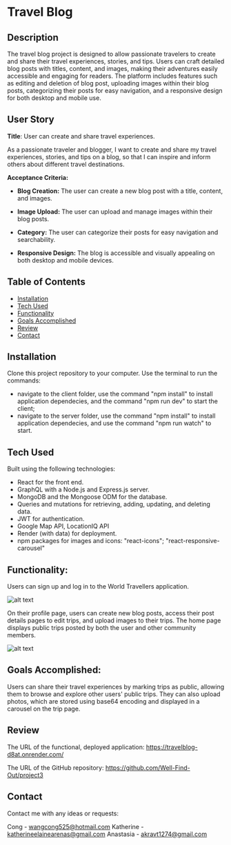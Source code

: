 # Travel Blog

## Description
The travel blog project is designed to allow passionate travelers to create and share their travel experiences, stories, and tips. Users can craft detailed blog posts with titles, content, and images, making their adventures easily accessible and engaging for readers. The platform includes features such as editing and deletion of blog post, uploading images within their blog posts, categorizing their posts for easy navigation, and a responsive design for both desktop and mobile use.

## User Story

**Title**: User can create and share travel experiences.

As a passionate traveler and blogger, I want to create and share my travel experiences, stories, and tips on a blog, so that I can inspire and inform others about different travel destinations.

**Acceptance Criteria:**

- **Blog Creation:** The user can create a new blog post with a title, content, and images.

- **Image Upload:** The user can upload and manage images within their blog posts.

- **Category:** The user can categorize their posts for easy navigation and searchability.

- **Responsive Design:** The blog is accessible and visually appealing on both desktop and mobile devices.


## Table of Contents
* [Installation](#installation)
* [Tech Used](#stack)
* [Functionality](#functionality)
* [Goals Accomplished](#goalsaccomplished)
* [Review](#review)
* [Contact](#contact)


## Installation
Clone this project repository to your computer.
Use the terminal to run the commands:
- navigate to the client folder, use the command "npm install" to install application dependecies, and the command "npm run dev" to start the client;
- navigate to the server folder, use the command "npm install" to install application dependecies, and use the command "npm run watch" to start.
    

## Tech Used 
Built using the following technologies:
- React for the front end.
- GraphQL with a Node.js and Express.js server.
- MongoDB and the Mongoose ODM for the database.
- Queries and mutations for retrieving, adding, updating, and deleting data.
- JWT for authentication.
- Google Map API, LocationIQ API
- Render (with data) for deployment.
- npm packages for images and icons: "react-icons"; "react-responsive-carousel"

## Functionality:

Users can sign up and log in to the World Travellers application. 

![alt text](/project3/client/src/assets/image.png)

On their profile page, users can create new blog posts, access their post details pages to edit trips, and upload images to their trips. The home page displays public trips posted by both the user and other community members.

![alt text](/project3/client/src/assets/image-1.png)

## Goals Accomplished:

Users can share their travel experiences by marking trips as public, allowing them to browse and explore other users' public trips. They can also upload photos, which are stored using base64 encoding and displayed in a carousel on the trip page.


## Review
The URL of the functional, deployed application: https://travelblog-d8at.onrender.com/

The URL of the GitHub repository: https://github.com/Well-Find-Out/project3

## Contact
Contact me with any ideas or requests: 

Cong - wangcong525@hotmail.com
Katherine - katherineelainearenas@gmail.com
Anastasia - akravt1274@gmail.com
